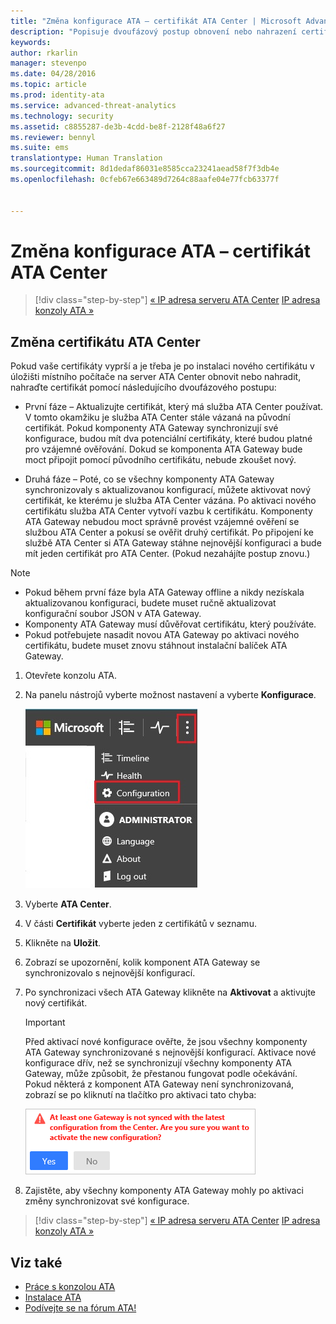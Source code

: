 ```yaml
---
title: "Změna konfigurace ATA – certifikát ATA Center | Microsoft Advanced Threat Analytics"
description: "Popisuje dvoufázový postup obnovení nebo nahrazení certifikátu v úložišti místního počítače na serveru ATA Center."
keywords: 
author: rkarlin
manager: stevenpo
ms.date: 04/28/2016
ms.topic: article
ms.prod: identity-ata
ms.service: advanced-threat-analytics
ms.technology: security
ms.assetid: c8855287-de3b-4cdd-be8f-2128f48a6f27
ms.reviewer: bennyl
ms.suite: ems
translationtype: Human Translation
ms.sourcegitcommit: 8d1dedaf86031e8585cca23241aead58f7f3db4e
ms.openlocfilehash: 0cfeb67e663489d7264c88aafe04e77fcb63377f


---
```


# Změna konfigurace ATA – certifikát ATA Center

>[!div class="step-by-step"]
[« IP adresa serveru ATA Center](modifying-ata-config-centerip.md)
[IP adresa konzoly ATA »](modifying-ata-config-consoleip.md)

## Změna certifikátu ATA Center
Pokud vaše certifikáty vyprší a je třeba je po instalaci nového certifikátu v úložišti místního počítače na server ATA Center obnovit nebo nahradit, nahraďte certifikát pomocí následujícího dvoufázového postupu:

-   První fáze – Aktualizujte certifikát, který má služba ATA Center používat. V tomto okamžiku je služba ATA Center stále vázaná na původní certifikát. Pokud komponenty ATA Gateway synchronizují své konfigurace, budou mít dva potenciální certifikáty, které budou platné pro vzájemné ověřování. Dokud se komponenta ATA Gateway bude moct připojit pomocí původního certifikátu, nebude zkoušet nový.

-   Druhá fáze – Poté, co se všechny komponenty ATA Gateway synchronizovaly s aktualizovanou konfigurací, můžete aktivovat nový certifikát, ke kterému je služba ATA Center vázána. Po aktivaci nového certifikátu služba ATA Center vytvoří vazbu k certifikátu. Komponenty ATA Gateway nebudou moct správně provést vzájemné ověření se službou ATA Center a pokusí se ověřit druhý certifikát. Po připojení ke službě ATA Center si ATA Gateway stáhne nejnovější konfiguraci a bude mít jeden certifikát pro ATA Center. (Pokud nezahájíte postup znovu.)

> [!NOTE]
> -   Pokud během první fáze byla ATA Gateway offline a nikdy nezískala aktualizovanou konfiguraci, budete muset ručně aktualizovat konfigurační soubor JSON v ATA Gateway.
> -   Komponenty ATA Gateway musí důvěřovat certifikátu, který používáte.
> -   Pokud potřebujete nasadit novou ATA Gateway po aktivaci nového certifikátu, budete muset znovu stáhnout instalační balíček ATA Gateway.

1.  Otevřete konzolu ATA.

2.  Na panelu nástrojů vyberte možnost nastavení a vyberte **Konfigurace**.

    ![Ikona nastavení konfigurace ATA](media/ATA-config-icon.JPG)

3.  Vyberte **ATA Center**.

4.  V části **Certifikát** vyberte jeden z certifikátů v seznamu.

5.  Klikněte na **Uložit**.

6.  Zobrazí se upozornění, kolik komponent ATA Gateway se synchronizovalo s nejnovější konfigurací.

7.  Po synchronizaci všech ATA Gateway klikněte na **Aktivovat** a aktivujte nový certifikát.
    >[!IMPORTANT]
    >Před aktivací nové konfigurace ověřte, že jsou všechny komponenty ATA Gateway synchronizované s nejnovější konfigurací. Aktivace nové konfigurace dřív, než se synchronizují všechny komponenty ATA Gateway, může způsobit, že přestanou fungovat podle očekávání. Pokud některá z komponent ATA Gateway není synchronizovaná, zobrazí se po kliknutí na tlačítko pro aktivaci tato chyba:
    >
    >    ![ATA Gateway – chyba synchronizace](media/ataGW-not-synced.png)

8.  Zajistěte, aby všechny komponenty ATA Gateway mohly po aktivaci změny synchronizovat své konfigurace.

>[!div class="step-by-step"]
[« IP adresa serveru ATA Center](modifying-ata-config-centerip.md)
[IP adresa konzoly ATA »](modifying-ata-config-consoleip.md)

## Viz také
- [Práce s konzolou ATA](working-with-ata-console.md)
- [Instalace ATA](install-ata.md)
- [Podívejte se na fórum ATA!](https://social.technet.microsoft.com/Forums/security/home?forum=mata)



<!--HONumber=Jun16_HO4-->


